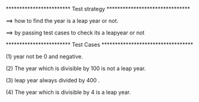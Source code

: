 ************************ Test strategy *******************************



==> how to find the year is a leap year or not.

==> by passing test cases to check its a leapyear or not



************************ Test Cases **********************************

(1) year not be 0 and negative.

(2) The year which is divisible by 100 is not a leap year.

(3) leap year always divided by 400 .

(4) The year which is divisible by 4 is a leap year.